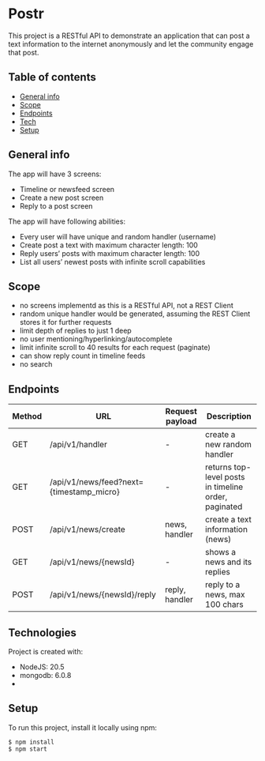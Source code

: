 # Postr
This project is a RESTful API to demonstrate an application that can post a text information to the internet anonymously and let the community engage that post.

## Table of contents
* [General info](#general-info)
* [Scope](#scope)
* [Endpoints](#endpoints)
* [Tech](#technologies)
* [Setup](#setup)

## General info
The app will have 3 screens:
* Timeline or newsfeed screen
* Create a new post screen
* Reply to a post screen
  
The app will have following abilities:
* Every user will have unique and random handler (username)
* Create post a text with maximum character length: 100
* Reply users’ posts with maximum character length: 100
* List all users’ newest posts with infinite scroll capabilities

## Scope
* no screens implementd as this is a RESTful API, not a REST Client
* random unique handler would be generated, assuming the REST Client stores it for further requests
* limit depth of replies to just 1 deep
* no user mentioning/hyperlinking/autocomplete
* limit infinite scroll to 40 results for each request (paginate)
* can show reply count in timeline feeds
* no search

## Endpoints
| Method | URL                                       | Request payload | Description                                             |
| ------ | ----------------------------------------- | --------------- | ------------------------------------------------------- |
|   GET  | /api/v1/handler                           |         -       | create a new random handler                             |
|   GET  | /api/v1/news/feed?next={timestamp_micro}  |         -       | returns top-level posts in timeline order, paginated    |
|  POST  | /api/v1/news/create                       | news, handler   | create a text information (news)                        |
|   GET  | /api/v1/news/{newsId}                     |         -       | shows a news and its replies                            |
|  POST  | /api/v1/news/{newsId}/reply               | reply, handler  | reply to a news, max 100 chars                          |

## Technologies
Project is created with:
* NodeJS: 20.5
* mongodb: 6.0.8
* 
	
## Setup
To run this project, install it locally using npm:

```
$ npm install
$ npm start
```
